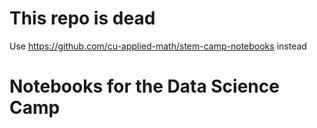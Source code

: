 # This repo is dead
Use https://github.com/cu-applied-math/stem-camp-notebooks instead

# Notebooks for the Data Science Camp
